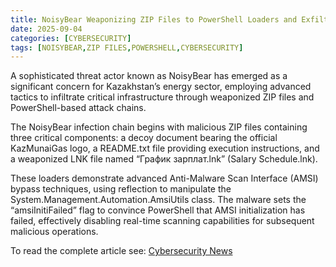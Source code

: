 ```yaml
---
title: NoisyBear Weaponizing ZIP Files to PowerShell Loaders and Exfiltrate Sensitive Data
date: 2025-09-04
categories: [CYBERSECURITY]
tags: [NOISYBEAR,ZIP FILES,POWERSHELL,CYBERSECURITY]
---
```


A sophisticated threat actor known as NoisyBear has emerged as a significant concern for Kazakhstan’s energy sector, employing advanced tactics to infiltrate critical infrastructure through weaponized ZIP files and PowerShell-based attack chains.

The NoisyBear infection chain begins with malicious ZIP files containing three critical components: a decoy document bearing the official KazMunaiGas logo, a README.txt file providing execution instructions, and a weaponized LNK file named “График зарплат.lnk” (Salary Schedule.lnk).

These loaders demonstrate advanced Anti-Malware Scan Interface (AMSI) bypass techniques, using reflection to manipulate the System.Management.Automation.AmsiUtils class. The malware sets the “amsiInitiFailed” flag to convince PowerShell that AMSI initialization has failed, effectively disabling real-time scanning capabilities for subsequent malicious operations.

To read the complete article see: [Cybersecurity News](https://cybersecuritynews.com/noisybear-weaponizing-zip-files/)